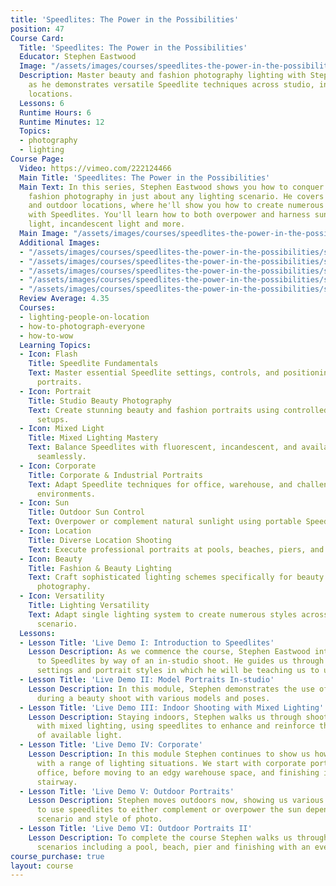 ```yaml
---
title: 'Speedlites: The Power in the Possibilities'
position: 47
Course Card:
  Title: 'Speedlites: The Power in the Possibilities'
  Educator: Stephen Eastwood
  Image: "/assets/images/courses/speedlites-the-power-in-the-possibilities/speedlites-the-power-in-the-possibilities.jpg"
  Description: Master beauty and fashion photography lighting with Stephen Eastwood
    as he demonstrates versatile Speedlite techniques across studio, indoor, and outdoor
    locations.
  Lessons: 6
  Runtime Hours: 6
  Runtime Minutes: 12
  Topics:
  - photography
  - lighting
Course Page:
  Video: https://vimeo.com/222124466
  Main Title: 'Speedlites: The Power in the Possibilities'
  Main Text: In this series, Stephen Eastwood shows you how to conquer beauty and
    fashion photography in just about any lighting scenario. He covers studio, indoor,
    and outdoor locations, where he'll show you how to create numerous lighting schemes
    with Speedlites. You'll learn how to both overpower and harness sunlight, fluorescent
    light, incandescent light and more.
  Main Image: "/assets/images/courses/speedlites-the-power-in-the-possibilities/speedlites-the-power-in-the-possibilities-1.jpg"
  Additional Images:
  - "/assets/images/courses/speedlites-the-power-in-the-possibilities/speedlites-the-power-in-the-possibilities-2.jpg"
  - "/assets/images/courses/speedlites-the-power-in-the-possibilities/speedlites-the-power-in-the-possibilities-3.jpg"
  - "/assets/images/courses/speedlites-the-power-in-the-possibilities/speedlites-the-power-in-the-possibilities-4.jpg"
  - "/assets/images/courses/speedlites-the-power-in-the-possibilities/speedlites-the-power-in-the-possibilities-5.jpg"
  - "/assets/images/courses/speedlites-the-power-in-the-possibilities/speedlites-the-power-in-the-possibilities-6.jpg"
  Review Average: 4.35
  Courses:
  - lighting-people-on-location
  - how-to-photograph-everyone
  - how-to-wow
  Learning Topics:
  - Icon: Flash
    Title: Speedlite Fundamentals
    Text: Master essential Speedlite settings, controls, and positioning for professional
      portraits.
  - Icon: Portrait
    Title: Studio Beauty Photography
    Text: Create stunning beauty and fashion portraits using controlled Speedlite
      setups.
  - Icon: Mixed Light
    Title: Mixed Lighting Mastery
    Text: Balance Speedlites with fluorescent, incandescent, and available light sources
      seamlessly.
  - Icon: Corporate
    Title: Corporate & Industrial Portraits
    Text: Adapt Speedlite techniques for office, warehouse, and challenging indoor
      environments.
  - Icon: Sun
    Title: Outdoor Sun Control
    Text: Overpower or complement natural sunlight using portable Speedlite systems.
  - Icon: Location
    Title: Diverse Location Shooting
    Text: Execute professional portraits at pools, beaches, piers, and urban environments.
  - Icon: Beauty
    Title: Fashion & Beauty Lighting
    Text: Craft sophisticated lighting schemes specifically for beauty and fashion
      photography.
  - Icon: Versatility
    Title: Lighting Versatility
    Text: Adapt single lighting system to create numerous styles across any shooting
      scenario.
  Lessons:
  - Lesson Title: 'Live Demo I: Introduction to Speedlites'
    Lesson Description: As we commence the course, Stephen Eastwood introduces us
      to Speedlites by way of an in-studio shoot. He guides us through the various
      settings and portrait styles in which he will be teaching us to use them.
  - Lesson Title: 'Live Demo II: Model Portraits In-studio'
    Lesson Description: In this module, Stephen demonstrates the use of Speedlites
      during a beauty shoot with various models and poses.
  - Lesson Title: 'Live Demo III: Indoor Shooting with Mixed Lighting'
    Lesson Description: Staying indoors, Stephen walks us through shooting indoors
      with mixed lighting, using speedlites to enhance and reinforce the motivation
      of available light.
  - Lesson Title: 'Live Demo IV: Corporate'
    Lesson Description: In this module Stephen continues to show us how to work indoors
      with a range of lighting situations. We start with corporate portraits in an
      office, before moving to an edgy warehouse space, and finishing in an industrial
      stairway.
  - Lesson Title: 'Live Demo V: Outdoor Portraits'
    Lesson Description: Stephen moves outdoors now, showing us various techniques
      to use speedlites to either complement or overpower the sun depending on the
      scenario and style of photo.
  - Lesson Title: 'Live Demo VI: Outdoor Portraits II'
    Lesson Description: To complete the course Stephen walks us through various outdoor
      scenarios including a pool, beach, pier and finishing with an evening city skyline.
course_purchase: true
layout: course
---
```


